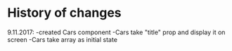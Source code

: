 # History of changes

9.11.2017:
-created Cars component
-Cars take "title" prop and display it on screen
-Cars take array as initial state

